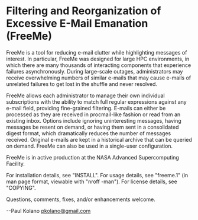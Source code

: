 Filtering and Reorganization of Excessive E-Mail Emanation (FreeMe)
===================================================================

FreeMe is a tool for reducing e-mail clutter while highlighting messages
of interest.  In particular, FreeMe was designed for large HPC
environments, in which there are many thousands of interacting
components that experience failures asynchronously.  During large-scale
outages, administrators may receive overwhelming numbers of similar
e-mails that may cause e-mails of unrelated failures to get lost in the
shuffle and never resolved.

FreeMe allows each administrator to manage their own individual
subscriptions with the ability to match full regular expressions against
any e-mail field, providing fine-grained filtering.  E-mails can either
be processed as they are received in procmail-like fashion or read from
an existing inbox.  Options include ignoring uninteresting messages,
having messages be resent on demand, or having them sent in a
consolidated digest format, which dramatically reduces the number of
messages received.  Original e-mails are kept in a historical archive
that can be queried on demand.  FreeMe can also be used in a
single-user configuration.

FreeMe is in active production at the NASA Advanced Supercomputing
Facility.

For installation details, see "INSTALL".  For usage details, see
"freeme.1" (in man page format, viewable with "nroff -man").  For
license details, see "COPYING".

Questions, comments, fixes, and/or enhancements welcome.

--Paul Kolano <pkolano@gmail.com>

